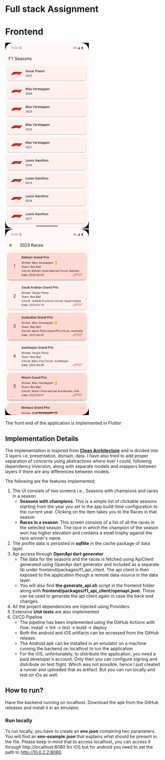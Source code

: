 # Full stack Assignment

# Frontend
<img src="images/seasons.png" width = "270" height = "600"/> <img src="./images/races.png" width = "270" height = "600"/>

The front end of the application is implemented in Flutter

## Implementation Details
The implementation is inspired from **[Clean Architecture](https://blog.cleancoder.com/uncle-bob/2012/08/13/the-clean-architecture.html)** and is divided into 3 layers i.e. presentation, domain, data. I have also tried to add proper separation of concerns using abstractions where ever I could, following dependency inversion, along with separate models and mappers between layers if there are any differences between models.

The following are the features implemented;
1. The UI consists of two screens i.e., Seasons with champions and races in a season
   - **Seasons with champions**: This is a simple list of clickable seasons starting from the year you set in the app build-time configuration to the current year. Clicking on the item takes you to the Races in that season
   - **Races in a season**: This screen consists of a list of all the races in the selected season. The race in which the champion of the season won has higher elevation and contains a small trophy against the race winner's name.
2. The profile data is persisted in **sqflite** in the cache package of data layer.
3. Api access through **OpenApi dart generator**
   - The data for the seasons and the races is fetched using ApiClient generated using OpenApi dart generator and included as a separate lib under frontend/packages/f1_api_client. The api client is then exposed to the application though a remote data-source in the data layer.
   - You will also find **the generate_api.sh** script in the frontend folder along with **frontend/packages/f1_api_client/openapi.json**. These can be used to generate the api client again in case the back end changes. 
4. All the project dependencies are injected using Providers
5. Extensive **Unit tests** are also implemented
6. CI/CD Pipeline
   - The pipeline has been implemented using the GitHub Actions with flow: install → lint → test → build → deploy
   - Both the android and iOS artifacts can be accessed from the GitHub release.
   - The Android apk can be installed in an emulator on a machine running the backend on localhost to run the application
   - For the iOS, unfortunately, to distribute the application, you need a paid developer's account. Only then you can configure signing and distribute on test flight. Which was not possible, hence I just created a runner and uploaded that as artifact. But you can run locally and test on iOs as well.  

## How to run?
Have the backend running on localhost. 
Download the apk from the GitHub releases and install it in an emulator.

### Run locally
To run locally, you have to create an **env.json** containing two parameters. 
You will find an **env-example.json** that explains what should be present in the file.
Please keep in mind that to access localhost, you can access it through http://localhost:8080 for iOS but for android you need to set the path to http://10.0.2.2:8080. 


